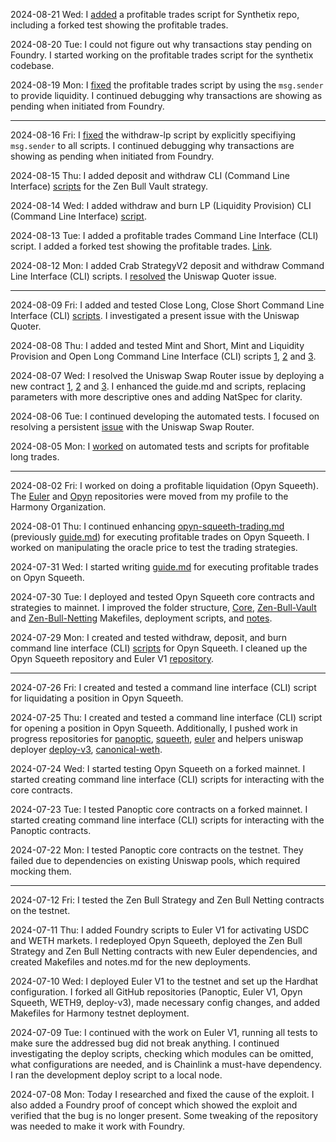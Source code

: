 2024-08-21 Wed: I [added](https://github.com/harmony-one/synthetix/pull/1) a profitable trades script for Synthetix repo, including a forked test showing the profitable trades.

2024-08-20 Tue: I could not figure out why transactions stay pending on Foundry. I started working on the profitable trades script for the synthetix codebase.

2024-08-19 Mon: I [fixed](https://github.com/0x73696d616f/squeeth-monorepo/commit/69256a6f8c302f544e7ee0c2424685ba634b04af) the profitable trades script by using the `msg.sender` to provide liquidity. I continued debugging why transactions are showing as pending when initiated from Foundry.

---

2024-08-16 Fri: I [fixed](https://github.com/0x73696d616f/squeeth-monorepo/commit/329c9ebc127edcc35de33a49371144dcf7adc96b) the withdraw-lp script by explicitly specifiying `msg.sender` to all scripts. I continued debugging why transactions are showing as pending when initiated from Foundry.

2024-08-15 Thu: I added deposit and withdraw CLI (Command Line Interface) [scripts](https://github.com/0x73696d616f/squeeth-monorepo/commit/65b92ceb5eab89636fe577218c279d7a5e32b15a) for the Zen Bull Vault strategy.

2024-08-14 Wed: I added withdraw and burn LP (Liquidity Provision) CLI (Command Line Interface) [script](https://github.com/0x73696d616f/squeeth-monorepo/commit/9e5c304636d17d3c9e284df6a419628fcae4762f).

2024-08-13 Tue: I added a profitable trades Command Line Interface (CLI) script. I added a forked test showing the profitable trades. [Link](https://github.com/0x73696d616f/squeeth-monorepo/commit/4fe8aaefd311d1daf1b97feb97e07ee7fe577bb9).

2024-08-12 Mon: I added Crab StrategyV2 deposit and withdraw Command Line Interface (CLI) scripts. I [resolved](https://github.com/0x73696d616f/squeeth-monorepo/commit/ac6e577c0485ca80966b7db9e6747206097d1214) the Uniswap Quoter issue.

---

2024-08-09 Fri: I added and tested Close Long, Close Short Command Line Interface (CLI) [scripts](https://github.com/0x73696d616f/squeeth-monorepo/commit/a7bdcc5a82720bb156c2546329c8b2b9450b05cf). I investigated a present issue with the Uniswap Quoter.

2024-08-08 Thu: I added and tested Mint and Short, Mint and Liquidity Provision and Open Long Command Line Interface (CLI) scripts [1](https://github.com/0x73696d616f/squeeth-monorepo/commit/fa1a72a7c7a8c769338d71142a50a950a21c5b08), [2](https://github.com/0x73696d616f/squeeth-monorepo/commit/70f04330b8f9c7bb59159a346525b058cf36b040) and [3](https://github.com/0x73696d616f/squeeth-monorepo/commit/2b3f6297739cb414bbd3aadf55cd441235a2032b).

2024-08-07 Wed: I resolved the Uniswap Swap Router issue by deploying a new contract [1](https://github.com/0x73696d616f/squeeth-monorepo/commit/00ace5892eb765f81492ef27a24f329283667e37), [2](https://github.com/0x73696d616f/squeeth-monorepo/commit/0288a5703295964321ccf66982e9e21e28b037ef) and [3](https://github.com/0x73696d616f/squeeth-monorepo/commit/fe389753340d0e5a59f350821b81d71b1baed437). I enhanced the guide.md and scripts, replacing parameters with more descriptive ones and adding NatSpec for clarity.

2024-08-06 Tue: I continued developing the automated tests. I focused on resolving a persistent [issue](https://github.com/0x73696d616f/squeeth-monorepo/commit/28b5b88363f62d0096dc715bfe32f3d5f153ce90) with the Uniswap Swap Router.

2024-08-05 Mon: I [worked](https://github.com/harmony-one/squeeth-monorepo/commit/65b92ceb5eab89636fe577218c279d7a5e32b15a) on automated tests and scripts for profitable long trades.

---

2024-08-02 Fri: I worked on doing a profitable liquidation (Opyn Squeeth). The [Euler](https://github.com/harmony-one/euler-contracts) and [Opyn](https://github.com/harmony-one/squeeth-monorepo) repositories were moved from my profile to the Harmony Organization.

2024-08-01 Thu: I continued enhancing [opyn-squeeth-trading.md](https://github.com/harmony-one/h/blob/main/docs/opyn-squeeth-trading.md) (previously [guide.md](https://github.com/0x73696d616f/squeeth-monorepo/blob/main/guide.md)) for executing profitable trades on Opyn Squeeth. I worked on manipulating the oracle price to test the trading strategies.

2024-07-31 Wed: I started writing [guide.md](https://github.com/0x73696d616f/squeeth-monorepo/blob/main/guide.md) for executing profitable trades on Opyn Squeeth.

2024-07-30 Tue: I deployed and tested Opyn Squeeth core contracts and strategies to mainnet. I improved the folder structure, [Core](https://github.com/0x73696d616f/squeeth-monorepo/blob/main/packages/hardhat/Makefile), [Zen-Bull-Vault](https://github.com/0x73696d616f/squeeth-monorepo/blob/main/packages/zen-bull-vault/Makefile) and [Zen-Bull-Netting](https://github.com/0x73696d616f/squeeth-monorepo/blob/main/packages/zen-bull-netting/Makefile) Makefiles, deployment scripts, and [notes](https://github.com/0x73696d616f/squeeth-monorepo/blob/main/notes.md).

2024-07-29 Mon: I created and tested withdraw, deposit, and burn command line interface (CLI) [scripts](https://github.com/0x73696d616f/squeeth-monorepo/blob/main/packages/cli/Makefile) for Opyn Squeeth. I cleaned up the Opyn Squeeth repository and Euler V1 [repository](https://github.com/0x73696d616f/euler-contracts/commit/98ae2ae4346f94777ea7cab9a790d5db4516fc5a).

---

2024-07-26 Fri: I created and tested a command line interface (CLI) script for liquidating a position in Opyn Squeeth.

2024-07-25 Thu: I created and tested a command line interface (CLI) script for opening a position in Opyn Squeeth. Additionally, I pushed work in progress repositories for [panoptic](https://github.com/0x73696d616f/panoptic-v1-core), [squeeth](https://github.com/0x73696d616f/squeeth-monorepo), [euler](https://github.com/0x73696d616f/euler-contracts) and helpers uniswap deployer [deploy-v3](https://github.com/0x73696d616f/deploy-v3), [canonical-weth](https://github.com/0x73696d616f/canonical-weth).

2024-07-24 Wed: I started testing Opyn Squeeth on a forked mainnet. I started creating command line interface (CLI) scripts for interacting with the core contracts.

2024-07-23 Tue: I tested Panoptic core contracts on a forked mainnet. I started creating command line interface (CLI) scripts for interacting with the Panoptic contracts.

2024-07-22 Mon: I tested Panoptic core contracts on the testnet. They failed due to dependencies on existing Uniswap pools, which required mocking them.

---

2024-07-12 Fri: I tested the Zen Bull Strategy and Zen Bull Netting contracts on the testnet.

2024-07-11 Thu:
I added Foundry scripts to Euler V1 for activating USDC and WETH markets. I redeployed Opyn Squeeth, deployed the Zen Bull Strategy and Zen Bull Netting contracts with new Euler dependencies, and created Makefiles and notes.md for the new deployments.

2024-07-10 Wed:
I deployed Euler V1 to the testnet and set up the Hardhat configuration. I forked all GitHub repositories (Panoptic, Euler V1, Opyn Squeeth, WETH9, deploy-v3), made necessary config changes, and added Makefiles for Harmony testnet deployment.

2024-07-09 Tue: I continued with the work on Euler V1, running all tests to make sure the addressed bug did not break anything. I continued investigating the deploy scripts, checking which modules can be omitted, what configurations are needed, and is Chainlink a must-have dependency. I ran the development deploy script to a local node.

2024-07-08 Mon: Today I researched and fixed the cause of the exploit. I also added a Foundry proof of concept which showed the exploit and verified that the bug is no longer present. Some tweaking of the repository was needed to make it work with Foundry.

